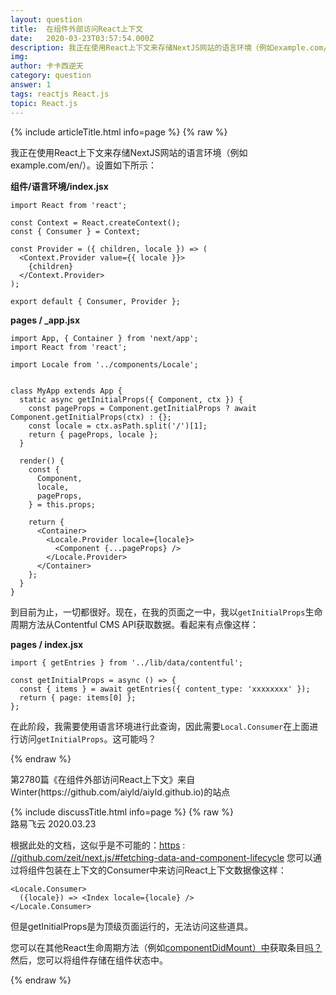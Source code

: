 ```yaml
---
layout: question
title:  在组件外部访问React上下文
date:   2020-03-23T03:57:54.000Z
description: 我正在使用React上下文来存储NextJS网站的语言环境（例如example.com/en/）。设置如下所示：组件/语言环境/index.jsx...
img: 
author: 卡卡西逆天
category: question
answer: 1
tags: reactjs React.js
topic: React.js
---
```

<div class="article-root">
  <div class="article">
    {% include articleTitle.html info=page %}
    {% raw %}
    <div class="article-content"><p><font style="vertical-align: inherit;"><font style="vertical-align: inherit;">我正在使用React上下文来存储NextJS网站的语言环境（例如example.com/en/）。</font><font style="vertical-align: inherit;">设置如下所示：</font></font></p>

<p><strong><font style="vertical-align: inherit;"><font style="vertical-align: inherit;">组件/语言环境/index.jsx</font></font></strong></p>

<pre><code>import React from 'react';<font></font>
<font></font>
const Context = React.createContext();<font></font>
const { Consumer } = Context;<font></font>
<font></font>
const Provider = ({ children, locale }) =&gt; (<font></font>
  &lt;Context.Provider value={{ locale }}&gt;<font></font>
    {children}<font></font>
  &lt;/Context.Provider&gt;<font></font>
);<font></font>
<font></font>
export default { Consumer, Provider };<font></font>
</code></pre>

<p><strong><font style="vertical-align: inherit;"><font style="vertical-align: inherit;">pages / _app.jsx</font></font></strong></p>

<pre><code>import App, { Container } from 'next/app';<font></font>
import React from 'react';<font></font>
<font></font>
import Locale from '../components/Locale';<font></font>
<font></font>
<font></font>
class MyApp extends App {<font></font>
  static async getInitialProps({ Component, ctx }) {<font></font>
    const pageProps = Component.getInitialProps ? await Component.getInitialProps(ctx) : {};<font></font>
    const locale = ctx.asPath.split('/')[1];<font></font>
    return { pageProps, locale };<font></font>
  }<font></font>
<font></font>
  render() {<font></font>
    const {<font></font>
      Component,<font></font>
      locale,<font></font>
      pageProps,<font></font>
    } = this.props;<font></font>
<font></font>
    return {<font></font>
      &lt;Container&gt;<font></font>
        &lt;Locale.Provider locale={locale}&gt;<font></font>
          &lt;Component {...pageProps} /&gt;<font></font>
        &lt;/Locale.Provider&gt;<font></font>
      &lt;/Container&gt;<font></font>
    };<font></font>
  }<font></font>
}<font></font>
</code></pre>

<p><font style="vertical-align: inherit;"><font style="vertical-align: inherit;">到目前为止，一切都很好。</font><font style="vertical-align: inherit;">现在，在我的页面之一中，我以</font></font><code>getInitialProps</code><font style="vertical-align: inherit;"><font style="vertical-align: inherit;">生命周期方法</font><font style="vertical-align: inherit;">从Contentful CMS API获取数据</font><font style="vertical-align: inherit;">。</font><font style="vertical-align: inherit;">看起来有点像这样：</font></font></p>

<p><strong><font style="vertical-align: inherit;"><font style="vertical-align: inherit;">pages / index.jsx</font></font></strong></p>

<pre><code>import { getEntries } from '../lib/data/contentful';<font></font>
<font></font>
const getInitialProps = async () =&gt; {<font></font>
  const { items } = await getEntries({ content_type: 'xxxxxxxx' });<font></font>
  return { page: items[0] };<font></font>
};<font></font>
</code></pre>

<p><font style="vertical-align: inherit;"><font style="vertical-align: inherit;">在此阶段，我需要使用语言环境进行此查询，因此需要</font></font><code>Local.Consumer</code><font style="vertical-align: inherit;"><font style="vertical-align: inherit;">在上面</font><font style="vertical-align: inherit;">进行访问</font></font><code>getInitialProps</code><font style="vertical-align: inherit;"><font style="vertical-align: inherit;">。</font><font style="vertical-align: inherit;">这可能吗？</font></font></p></div>
    {% endraw %}
  </div>
  <p class="winter_mark">第2780篇《在组件外部访问React上下文》来自Winter(https://github.com/aiyld/aiyld.github.io)的站点</p>
  <div class="discuss-wrapper">
    {% include discussTitle.html info=page %}
    {% raw %}
    <div class="discuss-list">
    <div class="discuss-item">
        <div class="discuss-parent">
          <div class="discuss-meta">
            <span class="discuss-user">路易飞云</span>
            <span class="discuss-time">2020.03.23</span>
          </div>
          <div class="discuss-comment"><p><font style="vertical-align: inherit;"><font style="vertical-align: inherit;">根据此处的文档，这似乎是不可能的：</font></font><a href="https://github.com/zeit/next.js/#fetching-data-and-component-lifecycle" rel="nofollow noreferrer"><font style="vertical-align: inherit;"><font style="vertical-align: inherit;">https</font></font></a><font style="vertical-align: inherit;"><font style="vertical-align: inherit;"> : </font><a href="https://github.com/zeit/next.js/#fetching-data-and-component-lifecycle" rel="nofollow noreferrer"><font style="vertical-align: inherit;">//github.com/zeit/next.js/#fetching-data-and-component-lifecycle</font></a><font style="vertical-align: inherit;"> 
您可以通过将组件包装在上下文的Consumer中来访问React上下文数据像这样：</font></font></p>

<pre><code>&lt;Locale.Consumer&gt;<font></font>
  ({locale}) =&gt; &lt;Index locale={locale} /&gt;<font></font>
&lt;/Locale.Consumer&gt;<font></font>
</code></pre>

<p><font style="vertical-align: inherit;"><font style="vertical-align: inherit;">但是getInitialProps是为顶级页面运行的，无法访问这些道具。</font></font></p>

<p><font style="vertical-align: inherit;"><font style="vertical-align: inherit;">您可以在其他React生命周期方法（例如</font></font><a href="https://reactjs.org/docs/react-component.html#componentdidmount" rel="nofollow noreferrer"><font style="vertical-align: inherit;"><font style="vertical-align: inherit;">componentDidMount）中</font></font></a><font style="vertical-align: inherit;"><font style="vertical-align: inherit;">获取条目</font><a href="https://reactjs.org/docs/react-component.html#componentdidmount" rel="nofollow noreferrer"><font style="vertical-align: inherit;">吗？</font></a><font style="vertical-align: inherit;">
然后，您可以将组件存储在组件状态中。</font></font></p></div>
        </div></div>
    </div>
    {% endraw %}
  </div>
<div>
